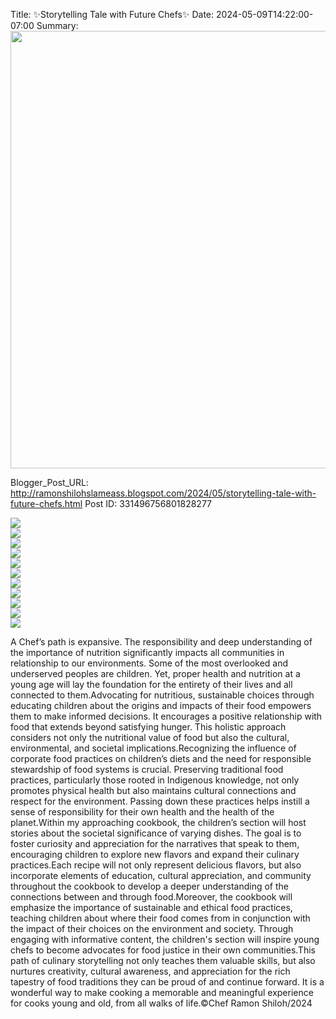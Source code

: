 Title: ✨Storytelling Tale with Future Chefs✨
Date: 2024-05-09T14:22:00-07:00
Summary: <img src="https://blogger.googleusercontent.com/img/b/R29vZ2xl/AVvXsEgP4bCXXW5u7x3PhVMYd680UNuFToMcTlHW7-cqJaXlgONaynPaCrOwxC9PSiLcrWDHseC6IrqhUFMz1OjbF58eBKH3E3YRkH30oRwxbkNg27Z2wNRAgJrdFnSEkEPJ_hXTnvW3b_nhOhjuabsswP_MIcIS0eXPzPtpF-HQSs0efw6Pf3nDmQCigWDFIA/s320/441039787_10161170579229705_4367887265343191925_n.jpg" width="700">

Blogger_Post_URL: http://ramonshilohslameass.blogspot.com/2024/05/storytelling-tale-with-future-chefs.html
Post ID: 331496756801828277
  


[![](https://blogger.googleusercontent.com/img/b/R29vZ2xl/AVvXsEgP4bCXXW5u7x3PhVMYd680UNuFToMcTlHW7-cqJaXlgONaynPaCrOwxC9PSiLcrWDHseC6IrqhUFMz1OjbF58eBKH3E3YRkH30oRwxbkNg27Z2wNRAgJrdFnSEkEPJ_hXTnvW3b_nhOhjuabsswP_MIcIS0eXPzPtpF-HQSs0efw6Pf3nDmQCigWDFIA/s320/441039787_10161170579229705_4367887265343191925_n.jpg)](https://blogger.googleusercontent.com/img/b/R29vZ2xl/AVvXsEgP4bCXXW5u7x3PhVMYd680UNuFToMcTlHW7-cqJaXlgONaynPaCrOwxC9PSiLcrWDHseC6IrqhUFMz1OjbF58eBKH3E3YRkH30oRwxbkNg27Z2wNRAgJrdFnSEkEPJ_hXTnvW3b_nhOhjuabsswP_MIcIS0eXPzPtpF-HQSs0efw6Pf3nDmQCigWDFIA/s2048/441039787_10161170579229705_4367887265343191925_n.jpg)  
[![](https://blogger.googleusercontent.com/img/b/R29vZ2xl/AVvXsEjDWyZ86HSd2zUhtMdBhzg2tP2DgtIvAiVrYUZamTpH3mN4h2t7tnWp9x3pccRUA50FR8Mt9Vux7WNpi5gcF_5WSPWbBRaEpSBXhEX6Yk8oxSJOboaq4fXoELFkw78asDtSB__4xszjZ8xEFYJUv5_nsy4cYnyKKBobTZd7x_GBL5cL4J7q5wD9gluKmw/s320/441053055_10161170579119705_5018652296535591201_n.jpg)](https://blogger.googleusercontent.com/img/b/R29vZ2xl/AVvXsEjDWyZ86HSd2zUhtMdBhzg2tP2DgtIvAiVrYUZamTpH3mN4h2t7tnWp9x3pccRUA50FR8Mt9Vux7WNpi5gcF_5WSPWbBRaEpSBXhEX6Yk8oxSJOboaq4fXoELFkw78asDtSB__4xszjZ8xEFYJUv5_nsy4cYnyKKBobTZd7x_GBL5cL4J7q5wD9gluKmw/s1668/441053055_10161170579119705_5018652296535591201_n.jpg)  
[![](https://blogger.googleusercontent.com/img/b/R29vZ2xl/AVvXsEhE5yHhgYEJv2WYkrWnvIWXpZRuRU6ICt5xj3sI8fN6-yuXo3jOVzLhZ4kxMHlW7SbDkHt0vdhOTq-727bq9BakFQQBsdnNlxLstdAgcNTLJL-ghboWAUPVZVB3ouLHIKXJjoKn76tVPi04cw-FSE9yRkQuIs-vEN97bgcJRJQ9zHEvEGo5BRFY1WgKOQ/s320/441056214_10161170579154705_8961629358291659517_n.jpg)](https://blogger.googleusercontent.com/img/b/R29vZ2xl/AVvXsEhE5yHhgYEJv2WYkrWnvIWXpZRuRU6ICt5xj3sI8fN6-yuXo3jOVzLhZ4kxMHlW7SbDkHt0vdhOTq-727bq9BakFQQBsdnNlxLstdAgcNTLJL-ghboWAUPVZVB3ouLHIKXJjoKn76tVPi04cw-FSE9yRkQuIs-vEN97bgcJRJQ9zHEvEGo5BRFY1WgKOQ/s1660/441056214_10161170579154705_8961629358291659517_n.jpg)  
[![](https://blogger.googleusercontent.com/img/b/R29vZ2xl/AVvXsEhbPjalqReB1MlG5aqOSvl92A1IoPh8Hn_UUxQUkgSnjg9ZQmETDYXx33T1tRO33ANmpcoNgCa698-UIVzmvXVvByl4ajUKVFot6ehppORrFKv3n7juxtI8KABfNwtA1v1P6XNGPUSb84UczQq0wWnb9l7TxYXYWbY9RMaVhEdQmzpwChE1a7qvoBUcwg/s320/441234560_10161170579499705_8500442834215976237_n.jpg)](https://blogger.googleusercontent.com/img/b/R29vZ2xl/AVvXsEhbPjalqReB1MlG5aqOSvl92A1IoPh8Hn_UUxQUkgSnjg9ZQmETDYXx33T1tRO33ANmpcoNgCa698-UIVzmvXVvByl4ajUKVFot6ehppORrFKv3n7juxtI8KABfNwtA1v1P6XNGPUSb84UczQq0wWnb9l7TxYXYWbY9RMaVhEdQmzpwChE1a7qvoBUcwg/s1642/441234560_10161170579499705_8500442834215976237_n.jpg)  
[![](https://blogger.googleusercontent.com/img/b/R29vZ2xl/AVvXsEjrCULRG4BFF5lrQVq5J9i-X8yAEbHPcVbmHKlQYb5HkWrNEFJ5NOAV1lfGpVjxvDYdiozI5HsZkiW5SBhr-SMHt0fBlfX4JfMN2XXlkHACusmh5TRI8hrwKpm44TZ-Nmt8W09m4RDdW_4YdOP2QdyLSJkJwBNqvWNhWSTDySTfPUTSJfyt_McLIpzdAg/s320/441235223_10161170579309705_3010947873322461265_n.jpg)](https://blogger.googleusercontent.com/img/b/R29vZ2xl/AVvXsEjrCULRG4BFF5lrQVq5J9i-X8yAEbHPcVbmHKlQYb5HkWrNEFJ5NOAV1lfGpVjxvDYdiozI5HsZkiW5SBhr-SMHt0fBlfX4JfMN2XXlkHACusmh5TRI8hrwKpm44TZ-Nmt8W09m4RDdW_4YdOP2QdyLSJkJwBNqvWNhWSTDySTfPUTSJfyt_McLIpzdAg/s2048/441235223_10161170579309705_3010947873322461265_n.jpg)  
[![](https://blogger.googleusercontent.com/img/b/R29vZ2xl/AVvXsEjEnQmdqEz10yrPTakdZF_DpB6EcymZkbxiehznRsSwjf9SUbLNU5t2xTJaKVtwSBK44-LHyOF7b1dR5qfUVo1sXImkz5wz6cVP6RH7QtjgBrWyZ7_uWOZ7qhzLbvPXBDNDRZKXsrDj3iP14kVzzOaN_Cr0TzsSZgczJVp2L0nAoOUV4o6_wMLWFGubhA/s320/441235689_10161170579244705_1035625800958538036_n.jpg)](https://blogger.googleusercontent.com/img/b/R29vZ2xl/AVvXsEjEnQmdqEz10yrPTakdZF_DpB6EcymZkbxiehznRsSwjf9SUbLNU5t2xTJaKVtwSBK44-LHyOF7b1dR5qfUVo1sXImkz5wz6cVP6RH7QtjgBrWyZ7_uWOZ7qhzLbvPXBDNDRZKXsrDj3iP14kVzzOaN_Cr0TzsSZgczJVp2L0nAoOUV4o6_wMLWFGubhA/s2048/441235689_10161170579244705_1035625800958538036_n.jpg)  
[![](https://blogger.googleusercontent.com/img/b/R29vZ2xl/AVvXsEiy44du5i5WrrJjdiyuK-graKkwbyPSN6du1y4OxQ7aRQeI6zT_6foQMAzFUn2tixx1JXYiHS8iIDItHOs2XlfvIZO_3hitSxfOz8FpyQNhyphenhypheneNH1tH0r4qjnNDWNe1pkbEZzm2thQm68_47O6V2l5OULPXng_iLpq7tuOT8yE3YBWj_YsmzRiihYxyDZw/s320/441239676_10161170579424705_3613475090649274737_n.jpg)](https://blogger.googleusercontent.com/img/b/R29vZ2xl/AVvXsEiy44du5i5WrrJjdiyuK-graKkwbyPSN6du1y4OxQ7aRQeI6zT_6foQMAzFUn2tixx1JXYiHS8iIDItHOs2XlfvIZO_3hitSxfOz8FpyQNhyphenhypheneNH1tH0r4qjnNDWNe1pkbEZzm2thQm68_47O6V2l5OULPXng_iLpq7tuOT8yE3YBWj_YsmzRiihYxyDZw/s1300/441239676_10161170579424705_3613475090649274737_n.jpg)  
[![](https://blogger.googleusercontent.com/img/b/R29vZ2xl/AVvXsEham_RYso7mSjvmSQmw2Pd5Y7goY0RK9tstEtD1K_9nVFSZ13-HmzBqHNRXhrsFalPFN51yjAGpUsNcPevx-dSxfYKwJRGtKFp2qAkLl9SRyycfXEYX35NT23Rs4Dj_Zbrrb4hkmqlfltUFzUU-iHabbei8xYvY7ZdWGRqi5ZUJYNzyaqBeDzkuUKXKvg/s320/441253201_10161170579159705_305164471607510646_n.jpg)](https://blogger.googleusercontent.com/img/b/R29vZ2xl/AVvXsEham_RYso7mSjvmSQmw2Pd5Y7goY0RK9tstEtD1K_9nVFSZ13-HmzBqHNRXhrsFalPFN51yjAGpUsNcPevx-dSxfYKwJRGtKFp2qAkLl9SRyycfXEYX35NT23Rs4Dj_Zbrrb4hkmqlfltUFzUU-iHabbei8xYvY7ZdWGRqi5ZUJYNzyaqBeDzkuUKXKvg/s1686/441253201_10161170579159705_305164471607510646_n.jpg)  
[![](https://blogger.googleusercontent.com/img/b/R29vZ2xl/AVvXsEglsIp0Hf51eTTRZUktcvfhQJGn_jfq7QArU0H6cZkc7jXihmUk6aeHkUITbqOA0NJDplY3fo9ng19snd44ynjNwQmABZegESvvxFkeTwhQg-IExQrHPATPSAEbP2A7i1OtJe2rWP2YXuW0WPfoPwHuFAzXXh_h0WiIYHF8s6GEc9bqBxD3bivXXAmlAw/s320/441286777_10161170579394705_1270069068460564466_n.jpg)](https://blogger.googleusercontent.com/img/b/R29vZ2xl/AVvXsEglsIp0Hf51eTTRZUktcvfhQJGn_jfq7QArU0H6cZkc7jXihmUk6aeHkUITbqOA0NJDplY3fo9ng19snd44ynjNwQmABZegESvvxFkeTwhQg-IExQrHPATPSAEbP2A7i1OtJe2rWP2YXuW0WPfoPwHuFAzXXh_h0WiIYHF8s6GEc9bqBxD3bivXXAmlAw/s1668/441286777_10161170579394705_1270069068460564466_n.jpg)  
[![](https://blogger.googleusercontent.com/img/b/R29vZ2xl/AVvXsEhJ8_nLeDy4niJPnNuEfvgThbD2VkM4FuRt3eAUju_iceFkZ_PosUw_KvlpcePegNrbwfd0Iow6HTpr9TQVIpUVt0nMos197gtepoyFyogGSlWVLPqCDxbE42mRZ70a1rmoW9Lc51wOmVM_5DJgt3uuIlNqTaeu9GjOlJh1NX5Px2gL6P2sCMm9w3jAYQ/s320/441290557_10161170579104705_1912420261458431728_n.jpg)](https://blogger.googleusercontent.com/img/b/R29vZ2xl/AVvXsEhJ8_nLeDy4niJPnNuEfvgThbD2VkM4FuRt3eAUju_iceFkZ_PosUw_KvlpcePegNrbwfd0Iow6HTpr9TQVIpUVt0nMos197gtepoyFyogGSlWVLPqCDxbE42mRZ70a1rmoW9Lc51wOmVM_5DJgt3uuIlNqTaeu9GjOlJh1NX5Px2gL6P2sCMm9w3jAYQ/s720/441290557_10161170579104705_1912420261458431728_n.jpg)  
[![](https://blogger.googleusercontent.com/img/b/R29vZ2xl/AVvXsEieGnTROWvnTPrJNSRxzPT5Pbkxc7VAuIOCMVsfXs2MrFw2AQ36VFgmli9L41feAd6FVxDgCRsBrQXazpzrRMARLaIH30yzTtiGYGPx1XJV2WVSnQhuMUQytTjC_Dicgx1wrb1y8IVJSMHsOIKgv_SFZDQaPhTzyLPUAjMoAAyYjCuaNJxRXHKwDEOXHw/s320/441298802_10161170579369705_6945065080205819737_n.jpg)](https://blogger.googleusercontent.com/img/b/R29vZ2xl/AVvXsEieGnTROWvnTPrJNSRxzPT5Pbkxc7VAuIOCMVsfXs2MrFw2AQ36VFgmli9L41feAd6FVxDgCRsBrQXazpzrRMARLaIH30yzTtiGYGPx1XJV2WVSnQhuMUQytTjC_Dicgx1wrb1y8IVJSMHsOIKgv_SFZDQaPhTzyLPUAjMoAAyYjCuaNJxRXHKwDEOXHw/s720/441298802_10161170579369705_6945065080205819737_n.jpg)  
  
  
A Chef’s path is expansive. The responsibility and deep understanding of the importance of nutrition significantly impacts all communities in relationship to our environments. Some of the most overlooked and underserved peoples are children. Yet, proper health and nutrition at a young age will lay the foundation for the entirety of their lives and all connected to them.Advocating for nutritious, sustainable choices through educating children about the origins and impacts of their food empowers them to make informed decisions. It encourages a positive relationship with food that extends beyond satisfying hunger. This holistic approach considers not only the nutritional value of food but also the cultural, environmental, and societal implications.Recognizing the influence of corporate food practices on children’s diets and the need for responsible stewardship of food systems is crucial. Preserving traditional food practices, particularly those rooted in Indigenous knowledge, not only promotes physical health but also maintains cultural connections and respect for the environment. Passing down these practices helps instill a sense of responsibility for their own health and the health of the planet.Within my approaching cookbook, the children’s section will host stories about the societal significance of varying dishes. The goal is to foster curiosity and appreciation for the narratives that speak to them, encouraging children to explore new flavors and expand their culinary practices.Each recipe will not only represent delicious flavors, but also incorporate elements of education, cultural appreciation, and community throughout the cookbook to develop a deeper understanding of the connections between and through food.Moreover, the cookbook will emphasize the importance of sustainable and ethical food practices, teaching children about where their food comes from in conjunction with the impact of their choices on the environment and society. Through engaging with informative content, the children's section will inspire young chefs to become advocates for food justice in their own communities.This path of culinary storytelling not only teaches them valuable skills, but also nurtures creativity, cultural awareness, and appreciation for the rich tapestry of food traditions they can be proud of and continue forward. It is a wonderful way to make cooking a memorable and meaningful experience for cooks young and old, from all walks of life.©Chef Ramon Shiloh/2024